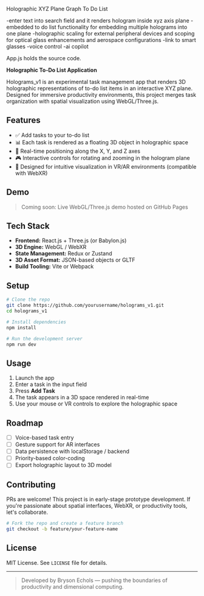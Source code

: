Holographic XYZ Plane Graph To Do List

  -enter text into search field and it renders hologram inside xyz axis plane
    -embedded to do list functionality for embedding multiple holograms into one plane
      -holographic scaling for external peripheral devices and scoping for optical glass enhancements and aerospace configurations
        -link to smart glasses
          -voice control
            -ai copilot 

App.js holds the source code. 

**Holographic To-Do List Application**

Holograms_v1 is an experimental task management app that renders 3D holographic representations of to-do list items in an interactive XYZ plane. Designed for immersive productivity environments, this project merges task organization with spatial visualization using WebGL/Three.js.

## Features

- ✅ Add tasks to your to-do list
- 📊 Each task is rendered as a floating 3D object in holographic space
- 🧭 Real-time positioning along the X, Y, and Z axes
- 🎮 Interactive controls for rotating and zooming in the hologram plane
- 🧠 Designed for intuitive visualization in VR/AR environments (compatible with WebXR)

## Demo

> Coming soon: Live WebGL/Three.js demo hosted on GitHub Pages

## Tech Stack

- **Frontend:** React.js + Three.js (or Babylon.js)
- **3D Engine:** WebGL / WebXR
- **State Management:** Redux or Zustand
- **3D Asset Format:** JSON-based objects or GLTF
- **Build Tooling:** Vite or Webpack

## Setup

```bash
# Clone the repo
git clone https://github.com/yourusername/holograms_v1.git
cd holograms_v1

# Install dependencies
npm install

# Run the development server
npm run dev
```

## Usage
1. Launch the app
2. Enter a task in the input field
3. Press **Add Task**
4. The task appears in a 3D space rendered in real-time
5. Use your mouse or VR controls to explore the holographic space

## Roadmap
- [ ] Voice-based task entry
- [ ] Gesture support for AR interfaces
- [ ] Data persistence with localStorage / backend
- [ ] Priority-based color-coding
- [ ] Export holographic layout to 3D model

## Contributing

PRs are welcome! This project is in early-stage prototype development. If you're passionate about spatial interfaces, WebXR, or productivity tools, let's collaborate.

```bash
# Fork the repo and create a feature branch
git checkout -b feature/your-feature-name
```

## License

MIT License. See `LICENSE` file for details.

---

> Developed by Bryson Echols — pushing the boundaries of productivity and dimensional computing.
